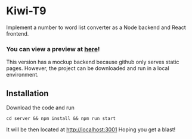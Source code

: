 # Kiwi-T9
Implement a number to word list converter as a Node backend and React frontend.

### You can view a preview at [here](https://daiant.github.io/Kiwi-T9)!

This version has a mockup backend because github only serves static pages.
However, the project can be downloaded and run in a local environment.

## Installation
Download the code and run 
```
cd server && npm install && npm run start
```
It will be then located at [http://localhost:3001](http://localhost:3001)
Hoping you get a blast!


